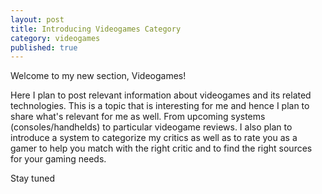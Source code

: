 ```yaml
---
layout: post
title: Introducing Videogames Category
category: videogames
published: true
---
```


Welcome to my new section, Videogames!

Here I plan to post relevant information about videogames and its related technologies. 
This is a topic that is interesting for me and hence I plan to share what's relevant for me as well.
From upcoming systems (consoles/handhelds) to particular videogame reviews.
I also plan to introduce a system to categorize my critics as well as to rate you as a gamer to help you match with the right critic and to find the right sources for your gaming needs.

Stay tuned 
